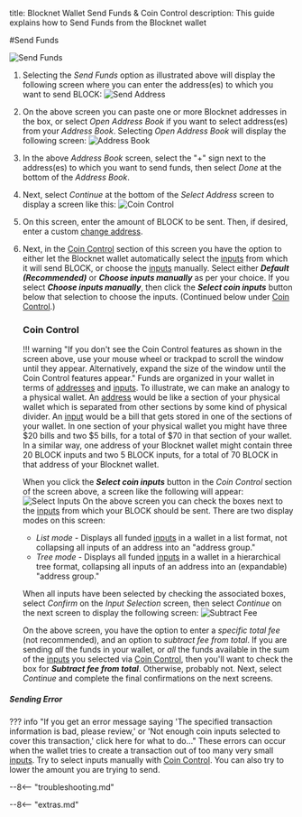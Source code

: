 title: Blocknet Wallet Send Funds & Coin Control
description: This guide explains how to Send Funds from the Blocknet wallet

#Send Funds

![Send Funds](/img/wallet/send-funds.png)

1. Selecting the *Send Funds* option as illustrated above will display
   the following screen where you can enter the address(es) to which
   you want to send BLOCK:
![Send Address](/img/wallet/send-address.png)
1. On the above screen you can paste one or more Blocknet addresses in the box, or
   select *Open Address Book* if you want to select address(es) from
   your *Address Book*. Selecting *Open Address Book* will display
   the following screen:
![Address Book](/img/wallet/address-book.png)
1. In the above *Address Book* screen, select the "+" sign next to the
   address(es) to which you want to send funds, then select *Done* at
   the bottom of the *Address Book*.
1. Next, select *Continue* at the bottom of the *Select Address*
screen to display a screen like this:
![Coin Control](/img/wallet/coin-control.png)
1. On this screen, enter the amount of BLOCK to be sent. Then, if
desired, enter a custom
[change address](/resources/glossary/#change-address).
1. Next, in the [Coin Control](#coin-control) section of this screen you have the option to either let the Blocknet wallet
automatically select the [inputs](/resources/glossary/#input) from
which it will send BLOCK, or choose the
[inputs](/resources/glossary/#input) manually. Select either __*Default (Recommended)*__  or __*Choose
inputs manually*__ as per your choice. If you select __*Choose
inputs manually*__, then click the __*Select coin inputs*__ button below
that selection to choose the inputs. (Continued below under [Coin Control](#coin-control).)

    ### Coin Control 

	!!! warning "If you don't see the Coin Control features as shown in the screen above, use your mouse wheel or trackpad to scroll the window until they appear. Alternatively, expand the size of the window until the Coin Control features appear."
	Funds are organized in your wallet in terms of
	[addresses](/resources/glossary/#address) and
	[inputs](/resources/glossary/#input). To illustrate, we can make an
	analogy to a physical wallet. An
	[address](/resources/glossary/#address) would be like a section of your physical wallet which is separated
	from other sections by some kind of physical divider. An
	[input](/resources/glossary/#input)
	would be a bill that gets stored in one
	of the sections of your wallet. In one section of your physical
	wallet you might have three $20 bills and two $5 bills, for a
	total of $70 in that section of your wallet. In a similar way, one
	address of your Blocknet wallet might contain three 20 BLOCK
	inputs and two 5 BLOCK inputs, for a total of 70 BLOCK in that
	address of your Blocknet wallet.

	When you click the __*Select coin inputs*__ button in the *Coin
	Control* section of the screen
	above, a screen like the following will appear:
	![Select Inputs](/img/wallet/select-inputs.png)
	On the above screen you can check the boxes next to the
	[inputs](/resources/glossary/#input) from which
	 your BLOCK should be sent. There are two display modes on this
	screen: 

	- *List mode* - Displays all funded
       [inputs](/resources/glossary/#input) in a wallet in a list
       format, not collapsing all inputs of an address into an
       "address group."
	- *Tree mode* - Displays all funded
       [inputs](/resources/glossary/#input) in a wallet in a
       hierarchical tree format, collapsing all inputs of an address
       into an (expandable) "address group."

	When all inputs have been selected by checking the associated
    boxes, select *Confirm* on the *Input Selection* screen, then
    select *Continue* on the next screen to display the following
    screen:
	![Subtract Fee](/img/wallet/subtract-fee.png)

	On the above screen, you have the option to enter a *specific
    total fee* (not recommended), and an option to *subtract fee from
    total*. If you are sending *all* the funds in your wallet, or
    *all* the funds available in the sum of the
    [inputs](/resources/glossary/#input) you selected via
    [Coin Control](#coin-control), then you'll want to check the box for __*Subtract fee from total*__. Otherwise, probably not. Next, select *Continue* and complete the final confirmations on the next screens.

##### Sending Error	

??? info "If you get an error message saying 'The specified transaction information is bad, please review,' or 'Not enough coin inputs selected to cover this transaction,' click here for what to do..."
	These errors can occur when the wallet tries to create a
	transaction out of too many very small
	[inputs](/resources/glossary/#input). Try to select inputs
	manually with [Coin Control](#coin-control). You can also try to
	lower the amount you are trying to send.


--8<-- "troubleshooting.md"



<script type="text/javascript">
// read instructions for related links in ../snippets/extras.md
var relatedLinks = [];
</script>

--8<-- "extras.md"





